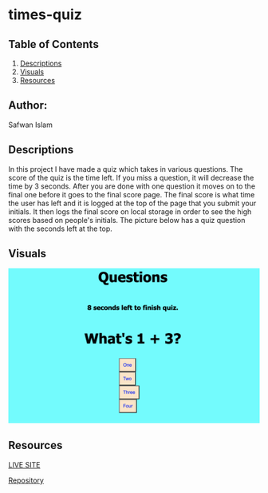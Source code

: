 # times-quiz

## Table of Contents
1. [Descriptions](#descriptions)
2. [Visuals](#visuals)
3. [Resources](#resources)

## Author:

Safwan Islam

## Descriptions
In this project I have made a quiz which takes in various questions. The score of the quiz is the time left. If you miss a question, it will decrease the time by 3 seconds. After you are done with one question it moves on to the final one before it goes to the final score page. The final score is what time the user has left and it is logged at the top of the page that you submit your initials. It then logs the final score on local storage in order to see the high scores based on people's initials. The picture below has a quiz question with the seconds left at the top.

## Visuals
![Quiz](QuizQuestion.png)

## Resources
[LIVE SITE](https://saislam10.github.io/times-quiz/)

[Repository](https://github.com/saislam10/times-quiz)


